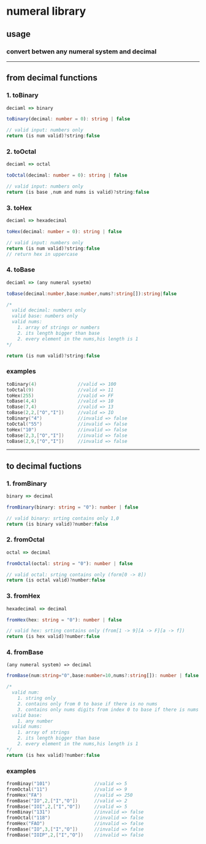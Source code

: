 # numeral library
## usage
### convert betwen any numeral system and decimal
---
## from decimal functions
### 1. toBinary
```js
deciaml => binary  
```

```ts
toBinary(decimal: number = 0): string | false
```
```ts
// valid input: numbers only
return (is num valid)?string:false
```


### 2. toOctal
```js
deciaml => octal  
```

```ts
toOctal(decimal: number = 0): string | false
```
```ts
// valid input: numbers only
return (is base ,num and nums is valid)?string:false
```

### 3. toHex
```js
deciaml => hexadecimal  
```

```ts
toHex(decimal: number = 0): string | false
```
```ts
// valid input: numbers only
return (is num valid)?string:false
// return hex in uppercase 
```
### 4. toBase
```js
deciaml => (any numeral sysetm)
```

```ts
toBase(decimal:number,base:number,nums?:string[]):string|false
```
```ts
/*
  valid decimal: numbers only
  valid base: numbers only
  valid nums: 
    1. array of strings or numbers 
    2. its length bigger than base
    2. every element in the nums,his length is 1 
*/

return (is num valid)?string:false
```
### examples

```c++
toBinary(4)               //valid => 100
toOctal(9)                //valid => 11
toHex(255)                //valid => FF
toBase(4,4)               //valid => 10
toBase(7,4)               //valid => 13
toBase(2,2,["O","I"])     //valid => IO
toBinary("4")             //invalid => false
toOctal("55")             //invalid => false
toHex("10")               //invalid => false
toBase(2,3,["O","I"])     //invalid => false
toBase(2,9,["O","I"])     //invalid => false
```
---
## to decimal fuctions
### 1. fromBinary
```js
binary => decimal
```
```ts
fromBinary(binary: string = "0"): number | false
```
```js
// valid binary: srting contains only 1,0
return (is binary valid)?number:false
```

### 2. fromOctal
```js
octal => decimal
```
```ts
fromOctal(octal: string = "0"): number | false
```
```js
// valid octal: srting contains only (form[0 -> 8])
return (is octal valid)?number:false
```

### 3. fromHex
```js
hexadecimal => decimal
```
```ts
fromHex(hex: string = "0"): number | false
```
```js
// valid hex: srting contains only (from[1 -> 9][A -> F][a -> f])
return (is hex valid)?number:false
```
### 4. fromBase
```
(any numeral system) => decimal
```
```ts
fromBase(num:string="0",base:number=10,nums?:string[]): number | false
```
```js
/* 
  valid num: 
    1. string only
    2. contains only from 0 to base if there is no nums
    3. contains only nums digits from index 0 to base if there is nums
  valid base:
    1. any number
  valid nums:
    1. array of strings 
    2. its length bigger than base
    2. every element in the nums,his length is 1
*/
return (is hex valid)?number:false
```

### examples
```c++
fromBinay("101")                //valid => 5
fromOctal("11")                 //valid => 9
fromHex("FA")                   //valid => 250
fromBase("IO",2,["I","O"])      //valid => 2
fromBase("IOI",2,["I","O"])     //valid => 5
fromBinay("131")                //invalid => false
fromOctal("118")                //invalid => false
fromHex("FAO")                  //invalid => false
fromBase("IO",3,["I","O"])      //invalid => false
fromBase("IOIP",2,["I","O"])    //invalid => false
```